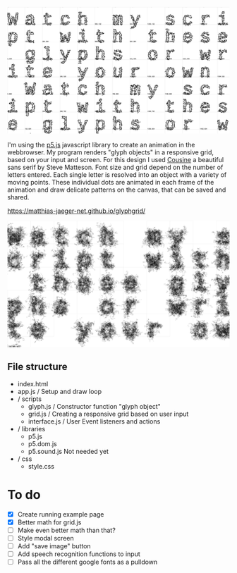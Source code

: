 ![glyphgrid](img/342_glyphs_matthias_jaeger.jpg)

I'm using the [p5.js](https://p5js.org/) javascript library to create an animation in the webbrowser. My program renders "glyph objects" in a responsive grid, based on your input and screen. For this design I used [Cousine](https://fonts.google.com/specimen/Cousine?selection.family=Cousine) a beautiful sans serif by Steve Matteson. Font size and grid depend on the number of letters entered. Each single letter is resolved into an object with a variety of moving points. These individual dots are animated in each frame of the animation and draw delicate patterns on the canvas, that can be saved and shared.

https://matthias-jaeger-net.github.io/glyphgrid/

![glyphgrid](img/889_glyphs_matthias_jaeger.jpg)


## File structure 
  - index.html
  - app.js / Setup and draw loop 
  - / scripts       
    - glyph.js / Constructor function "glyph object"
    - grid.js / Creating a responsive grid based on user input
    - interface.js / User Event listeners and actions
  - / libraries
    - p5.js
    - p5.dom.js
    - p5.sound.js       Not needed yet
  - / css              
    - style.css

# To do
- [x] Create running example page
- [x] Better math for grid.js
- [ ] Make even better math than that?
- [ ] Style modal screen
- [ ] Add "save image" button
- [ ] Add speech recognition functions to input
- [ ] Pass all the different google fonts as a pulldown
